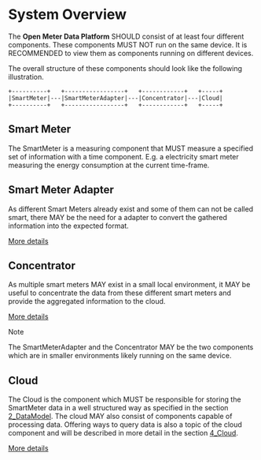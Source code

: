 # System Overview

The **Open Meter Data Platform** SHOULD consist of at least four different components. These components MUST NOT run on the same device. It is RECOMMENDED to view them as components running on different devices.

The overall structure of these components should look like the following illustration.

    +----------+   +-----------------+   +------------+   +-----+
    |SmartMeter|---|SmartMeterAdapter|---|Concentrator|---|Cloud|
    +----------+   +-----------------+   +------------+   +-----+


## Smart Meter

The SmartMeter is a measuring component that MUST measure a specified set of information with a time component. E.g. a electricity smart meter measuring the energy consumption at the current time-frame.

## Smart Meter Adapter

As different Smart Meters already exist and some of them can not be called smart, there MAY be the need for a adapter to convert the gathered information into the expected format.

[More details](SmartMeterAdapter.md)

## Concentrator

As multiple smart meters MAY exist in a small local environment, it MAY be useful to concentrate the data from these different smart meters and provide the aggregated information to the cloud.

[More details](Concentrator.md)

> [!NOTE]
> The SmartMeterAdapter and the Concentrator MAY be the two components which are in smaller environments likely running on the same device.

## Cloud

The Cloud is the component which MUST be responsible for storing the SmartMeter data in a well structured way as specified in the section [2_DataModel](./../2_DataModel/README.md). The cloud MAY also consist of components capable of processing data. Offering ways to query data is also a topic of the cloud component and will be described in more detail in the section [4_Cloud](./../4_Cloud/README.md).

[More details](Cloud.md)

